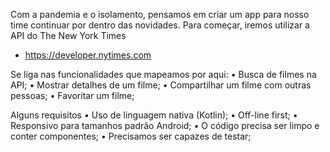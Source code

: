 Com a pandemia e o isolamento, pensamos em criar um app para nosso time
continuar por dentro das novidades. Para começar, iremos utilizar a API do The New York Times

- https://developer.nytimes.com

Se liga nas funcionalidades que mapeamos por aqui:
• Busca de filmes na API;
• Mostrar detalhes de um filme;
• Compartilhar um filme com outras pessoas;
• Favoritar um filme;

Alguns requisitos
• Uso de linguagem nativa (Kotlin);
• Off-line first;
• Responsivo para tamanhos padrão Android;
• O código precisa ser limpo e conter componentes;
• Precisamos ser capazes de testar;
